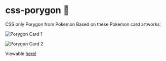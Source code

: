 # css-porygon 💠
CSS only Porygon from Pokemon
Based on these Pokemon card artworks:

![Porygon Card 1](http://static.api6.studiobebop.net/pokemon_data/card_images/Porygon__81_106__Great_Encounters.jpg)

![Porygon Card 2](http://static.api6.studiobebop.net/pokemon_data/card_images/Porygon__71_108__Evolutions.jpg)

Viewable [here!](https://daviddeejjames.github.io/css-porygon/)

